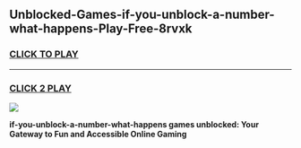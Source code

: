 
## Unblocked-Games-if-you-unblock-a-number-what-happens-Play-Free-8rvxk
<h3>
<a href="https://premium76.site?title=if-you-unblock-a-number-what-happens&ref=20M">CLICK TO PLAY</a></h3>
<hr>

<h3>
<a href="https://premium76.site?title=if-you-unblock-a-number-what-happens&ref=20M">CLICK 2 PLAY</a>
  
</h3>

<a href="https://premium76.site?title=if-you-unblock-a-number-what-happens&ref=19M"><img src="https://clearcache.store/games.png"></a>


**if-you-unblock-a-number-what-happens games unblocked: Your Gateway to Fun and Accessible Online Gaming**

